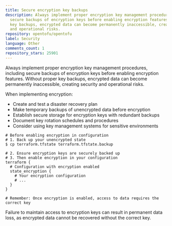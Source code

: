 ```yaml
---
title: Secure encryption key backups
description: Always implement proper encryption key management procedures, including
  secure backups of encryption keys before enabling encryption features. Without proper
  key backups, encrypted data can become permanently inaccessible, creating security
  and operational risks.
repository: opentofu/opentofu
label: Security
language: Other
comments_count: 1
repository_stars: 25901
---
```


Always implement proper encryption key management procedures, including secure backups of encryption keys before enabling encryption features. Without proper key backups, encrypted data can become permanently inaccessible, creating security and operational risks.

When implementing encryption:
- Create and test a disaster recovery plan
- Make temporary backups of unencrypted data before encryption
- Establish secure storage for encryption keys with redundant backups
- Document key rotation schedules and procedures
- Consider using key management systems for sensitive environments

```hcl
# Before enabling encryption in configuration
# 1. Back up your unencrypted state
$ cp terraform.tfstate terraform.tfstate.backup

# 2. Ensure encryption keys are securely backed up
# 3. Then enable encryption in your configuration
terraform {
  # Configuration with encryption enabled
  state_encryption {
    # Your encryption configuration
    # ...
  }
}

# Remember: Once encryption is enabled, access to data requires the correct key
```

Failure to maintain access to encryption keys can result in permanent data loss, as encrypted data cannot be recovered without the correct key.
